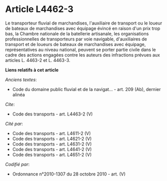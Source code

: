 # Article L4462-3

Le transporteur fluvial de marchandises, l'auxiliaire de transport ou le loueur de bateaux de marchandises avec équipage
évincé en raison d'un prix trop bas, la Chambre nationale de la batellerie artisanale, les organisations professionnelles de
transporteurs par voie navigable, d'auxiliaires de transport et de loueurs de bateaux de marchandises avec équipage,
représentatives au niveau national, peuvent se porter partie civile dans le cadre des actions engagées contre les auteurs des
infractions prévues aux articles L. 4463-2 et L. 4463-3.

**Liens relatifs à cet article**

_Anciens textes_:

  - Code du domaine public fluvial et de la navigat... - art. 209 (Ab), dernier alinéa

_Cite_:

  - Code des transports - art. L4463-2 (V)

_Cité par_:

  - Code des transports - art. L4611-2 (V)
  - Code des transports - art. L4621-2 (V)
  - Code des transports - art. L4631-2 (V)
  - Code des transports - art. L4641-2 (V)
  - Code des transports - art. L4651-2 (V)

_Codifié par_:

  - Ordonnance n°2010-1307 du 28 octobre 2010 - art. (V)
